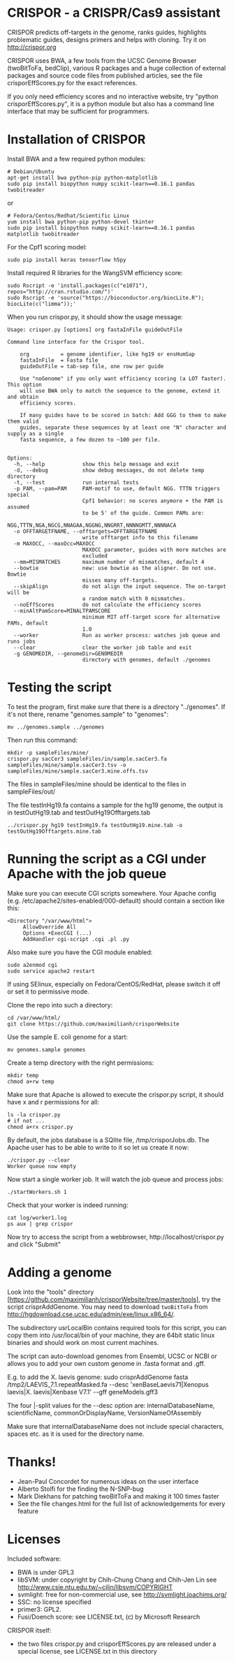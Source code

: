 # CRISPOR - a CRISPR/Cas9 assistant 

CRISPOR predicts off-targets in the genome, ranks guides, highlights
problematic guides, designs primers and helps with cloning.  Try it on
http://crispor.org

CRISPOR uses BWA, a few tools from the UCSC Genome Browser (twoBitToFa, bedClip),
various R packages and a huge collection of external packages and source code files
from published articles, see the file crisporEffScores.py for the exact references.

If you only need efficiency scores and no interactive website, try "python
crisporEffScores.py", it is a python module but also has a command line
interface that may be sufficient for programmers.

# Installation of CRISPOR

Install BWA and a few required python modules:
    
    # Debian/Ubuntu
    apt-get install bwa python-pip python-matplotlib
    sudo pip install biopython numpy scikit-learn==0.16.1 pandas twobitreader
    
or 
   
    # Fedora/Centos/Redhat/Scientific Linux
    yum install bwa python-pip python-devel tkinter
    sudo pip install biopython numpy scikit-learn==0.16.1 pandas matplotlib twobitreader
    
For the Cpf1 scoring model:

    sudo pip install keras tensorflow h5py

Install required R libraries for the WangSVM efficiency score:
   
    sudo Rscript -e 'install.packages(c("e1071"),  repos="http://cran.rstudio.com/")'
    sudo Rscript -e 'source("https://bioconductor.org/biocLite.R"); biocLite(c("limma"));'

When you run crispor.py, it should show the usage message:
```
Usage: crispor.py [options] org fastaInFile guideOutFile 

Command line interface for the Crispor tool.

    org          = genome identifier, like hg19 or ensHumSap
    fastaInFile  = Fasta file
    guideOutFile = tab-sep file, one row per guide

    Use "noGenome" if you only want efficiency scoring (a LOT faster). This option 
    will use BWA only to match the sequence to the genome, extend it and obtain
    efficiency scores.

    If many guides have to be scored in batch: Add GGG to them to make them valid
    guides, separate these sequences by at least one "N" character and supply as a single
    fasta sequence, a few dozen to ~100 per file.
    

Options:
  -h, --help            show this help message and exit
  -d, --debug           show debug messages, do not delete temp directory
  -t, --test            run internal tests
  -p PAM, --pam=PAM     PAM-motif to use, default NGG. TTTN triggers special
                        Cpf1 behavior: no scores anymore + the PAM is assumed
                        to be 5' of the guide. Common PAMs are:
                        NGG,TTTN,NGA,NGCG,NNAGAA,NGGNG,NNGRRT,NNNNGMTT,NNNNACA
  -o OFFTARGETFNAME, --offtargets=OFFTARGETFNAME
                        write offtarget info to this filename
  -m MAXOCC, --maxOcc=MAXOCC
                        MAXOCC parameter, guides with more matches are
                        excluded
  --mm=MISMATCHES       maximum number of mismatches, default 4
  --bowtie              new: use bowtie as the aligner. Do not use. Bowtie
                        misses many off-targets.
  --skipAlign           do not align the input sequence. The on-target will be
                        a random match with 0 mismatches.
  --noEffScores         do not calculate the efficiency scores
  --minAltPamScore=MINALTPAMSCORE
                        minimum MIT off-target score for alternative PAMs, default
                        1.0
  --worker              Run as worker process: watches job queue and runs jobs
  --clear               clear the worker job table and exit
  -g GENOMEDIR, --genomeDir=GENOMEDIR
                        directory with genomes, default ./genomes
```
    
# Testing the script

To test the program, first make sure that there is a directory "../genomes".
If it's not there, rename "genomes.sample" to "genomes":

    mv ../genomes.sample ../genomes

Then run this command:

    mkdir -p sampleFiles/mine/
    crispor.py sacCer3 sampleFiles/in/sample.sacCer3.fa sampleFiles/mine/sample.sacCer3.tsv -o sampleFiles/mine/sample.sacCer3.mine.offs.tsv

The files in sampleFiles/mine should be identical to the files in sampleFiles/out/

The file testInHg19.fa contains a sample for the hg19 genome, the output is in testOutHg19.tab 
and testOutHg19Offtargets.tab

    ../crispor.py hg19 testInHg19.fa testOutHg19.mine.tab -o testOutHg19Offtargets.mine.tab

# Running the script as a CGI under Apache with the job queue

Make sure you can execute CGI scripts somewhere. Your Apache config (e.g. /etc/apache2/sites-enabled/000-default) should contain a section like this:

    <Directory "/var/www/html">
         AllowOverride All
         Options +ExecCGI (...)
         AddHandler cgi-script .cgi .pl .py

Also make sure you have the CGI module enabled:

    sudo a2enmod cgi
    sudo service apache2 restart

If using SElinux, especially on Fedora/CentOS/RedHat, please switch it off or set it to permissive mode.

Clone the repo into such a directory:

    cd /var/www/html/
    git clone https://github.com/maximilianh/crisporWebsite
    
Use the sample E. coli genome for a start:

    mv genomes.sample genomes

Create a temp directory with the right permissions:
        
    mkdir temp
    chmod a+rw temp

Make sure that Apache is allowed to execute the crispor.py script, it should have x and r permissions for all:

    ls -la crispor.py
    # if not ...
    chmod a+rx crispor.py

By default, the jobs database is a SQlite file, /tmp/crisporJobs.db. The Apache
user has to be able to write to it so let us create it now:

    ./crispor.py --clear
    Worker queue now empty

Now start a single worker job. It will watch the job queue and process jobs:

    ./startWorkers.sh 1

Check that your worker is indeed running:
  
    cat log/worker1.log
    ps aux | grep crispor

Now try to access the script from a webbrowser, http://localhost/crispor.py and click "Submit"

# Adding a genome

Look into the "tools" directory [https://github.com/maximilianh/crisporWebsite/tree/master/tools], try the script crisprAddGenome. You may need to download `twoBitToFa` from http://hgdownload.cse.ucsc.edu/admin/exe/linux.x86_64/. 

The subdirectory usrLocalBin contains required tools for this script, you can copy them into /usr/local/bin of your machine, they are 64bit static linux binaries and should work on most current machines.

The script can auto-download genomes from Ensembl, UCSC or NCBI or allows you to add
your own custom genome in .fasta format and .gff.

E.g. to add the X. laevis genome:
    sudo crisprAddGenome fasta /tmp2/LAEVIS_7.1.repeatMasked.fa --desc 'xenBaseLaevis71|Xenopus laevis|X. laevis|Xenbase V7.1' --gff geneModels.gff3

The four |-split values for the --desc option are: internalDatabaseName, scientificName, commonOrDisplayName, VersionNameOfAssembly

Make sure that internalDatabaseName does not include special characters, spaces etc. as it is used for the directory name.

# Thanks!
* Jean-Paul Concordet for numerous ideas on the user interface
* Alberto Stolfi for the finding the N-SNP-bug
* Mark Diekhans for patching twoBitToFa and making it 100 times faster
* See the file changes.html for the full list of acknowledgements for every feature

# Licenses

Included software:

* BWA is under GPL3
* libSVM: under copyright by Chih-Chung Chang and Chih-Jen Lin see http://www.csie.ntu.edu.tw/~cjlin/libsvm/COPYRIGHT
* svmlight: free for non-commercial use, see http://svmlight.joachims.org/
* SSC: no license specified
* primer3: GPL2.
* Fusi/Doench score: see LICENSE.txt, (c) by Microsoft Research

CRISPOR itself:

* the two files crispor.py and crisporEffScores.py are released under a special license, see LICENSE.txt in this directory

